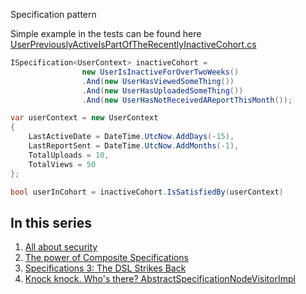 Specification pattern

Simple example in the tests can be found here
[UserPreviouslyActiveIsPartOfTheRecentlyInactiveCohort.cs](SpecificationTests/UserPreviouslyActiveIsPartOfTheRecentlyInactiveCohort.cs)

```csharp
ISpecification<UserContext> inactiveCohort =
                new UserIsInactiveForOverTwoWeeks()
                .And(new UserHasViewedSomeThing())
                .And(new UserHasUploadedSomeThing())
                .And(new UserHasNotReceivedAReportThisMonth());

var userContext = new UserContext
{
    LastActiveDate = DateTime.UtcNow.AddDays(-15),
    LastReportSent = DateTime.UtcNow.AddMonths(-1),
    TotalUploads = 10,
    TotalViews = 50
};

bool userInCohort = inactiveCohort.IsSatisfiedBy(userContext)
```

In this series
--------------

1. [All about security](docs/All-about-security.md)
2. [The power of Composite Specifications](docs/Composite-specifications.md)
3. [Specifications 3: The DSL Strikes Back](docs/Specifications-dsl.md)
4. [Knock knock. Who's there? AbstractSpecificationNodeVisitorImpl](docs/Specification-visitor.md)
